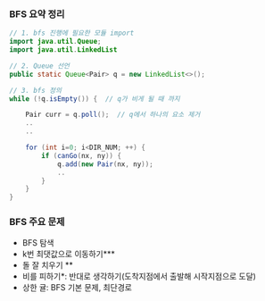 ### BFS 요약 정리

```java
// 1. bfs 진행에 필요한 모듈 import
import java.util.Queue;
import java.util.LinkedList

// 2. Queue 선언
public static Queue<Pair> q = new LinkedList<>();

// 3. bfs 정의
while (!q.isEmpty()) {  // q가 비게 될 때 까지

	Pair curr = q.poll();  // q에서 하나의 요소 제거
	..
	..

	for (int i=0; i<DIR_NUM; ++) {
		if (canGo(nx, ny)) {
			q.add(new Pair(nx, ny));
			..
		}
	}
}
```

### BFS 주요 문제

- BFS 탐색
- k번 최댓값으로 이동하기\*\*\*
- 돌 잘 치우기 \*\*
- 비를 피하기\*: 반대로 생각하기(도착지점에서 출발해 시작지점으로 도달)
- 상한 귤: BFS 기본 문제, 최단경로

